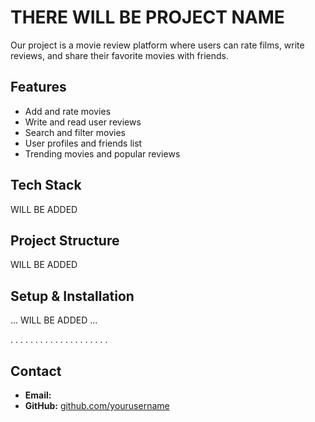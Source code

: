 #  THERE WILL BE PROJECT NAME

Our project is a movie review platform where users can rate films, write reviews, and share their favorite movies with friends.

##  Features
-  Add and rate movies
-  Write and read user reviews
-  Search and filter movies
-  User profiles and friends list
-  Trending movies and popular reviews

## Tech Stack
WILL BE ADDED

## Project Structure
 WILL BE ADDED

## Setup & Installation

...
WILL BE ADDED
...

.
.
.
.
.
.
.
.
.
.
.
.
.
.
.
.
.
.
.
.

##  Contact
- **Email:** 
- **GitHub:** [github.com/yourusername](https://github.com/yourusername)
